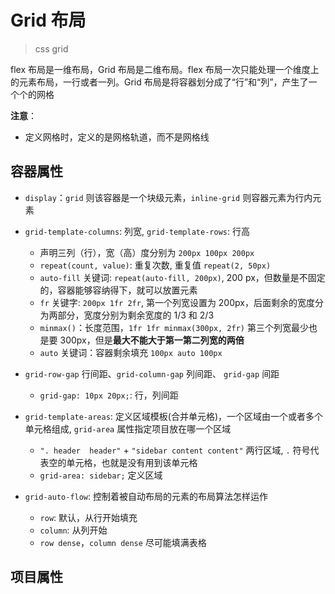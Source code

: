 # Grid 布局

> css grid

flex 布局是一维布局，Grid 布局是二维布局。flex 布局一次只能处理一个维度上的元素布局，一行或者一列。Grid 布局是将容器划分成了“行”和“列”，产生了一个个的网格

**注意**：

- 定义网格时，定义的是网格轨道，而不是网格线

## 容器属性

- `display`：`grid` 则该容器是一个块级元素，`inline-grid` 则容器元素为行内元素

- `grid-template-columns`: 列宽, `grid-template-rows`: 行高
  - 声明三列（行），宽（高）度分别为 `200px 100px 200px`
  - `repeat(count, value)`: 重复次数, 重复值 `repeat(2, 50px)`
  - `auto-fill` 关键词: `repeat(auto-fill, 200px)`,  200 px，但数量是不固定的，容器能够容纳得下，就可以放置元素
  - `fr` 关键字: `200px 1fr 2fr`, 第一个列宽设置为 200px，后面剩余的宽度分为两部分，宽度分别为剩余宽度的 1/3 和 2/3
  - `minmax()`：长度范围，`1fr 1fr minmax(300px, 2fr)` 第三个列宽最少也是要 300px，但是**最大不能大于第一第二列宽的两倍**
  - `auto` 关键词：容器剩余填充 `100px auto 100px`

- `grid-row-gap` 行间距、`grid-column-gap` 列间距、 `grid-gap` 间距
  - `grid-gap: 10px 20px;`: 行，列间距

- `grid-template-areas`: 定义区域模板(合并单元格)，一个区域由一个或者多个单元格组成, `grid-area` 属性指定项目放在哪一个区域
  - `". header  header"` + `"sidebar content content"` 两行区域, `.` 符号代表空的单元格，也就是没有用到该单元格
  - `grid-area: sidebar;` 定义区域

- `grid-auto-flow`: 控制着被自动布局的元素的布局算法怎样运作
  - `row`: 默认，从行开始填充
  - `column`: 从列开始
  - `row dense`，`column dense` 尽可能填满表格

## 项目属性
